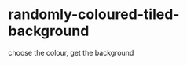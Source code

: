 randomly-coloured-tiled-background
==================================

choose the colour, get the background